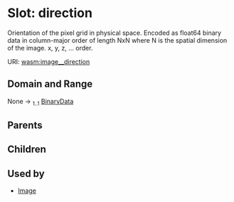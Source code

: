 
# Slot: direction


Orientation of the pixel grid in physical space.
Encoded as float64 binary data in column-major order of length NxN where N is the spatial dimension of the image. x, y, z, ... order.

URI: [wasm:image__direction](https://w3id.org/itk/wasmimage__direction)


## Domain and Range

None &#8594;  <sub>1..1</sub> [BinaryData](BinaryData.md)

## Parents


## Children


## Used by

 * [Image](Image.md)
